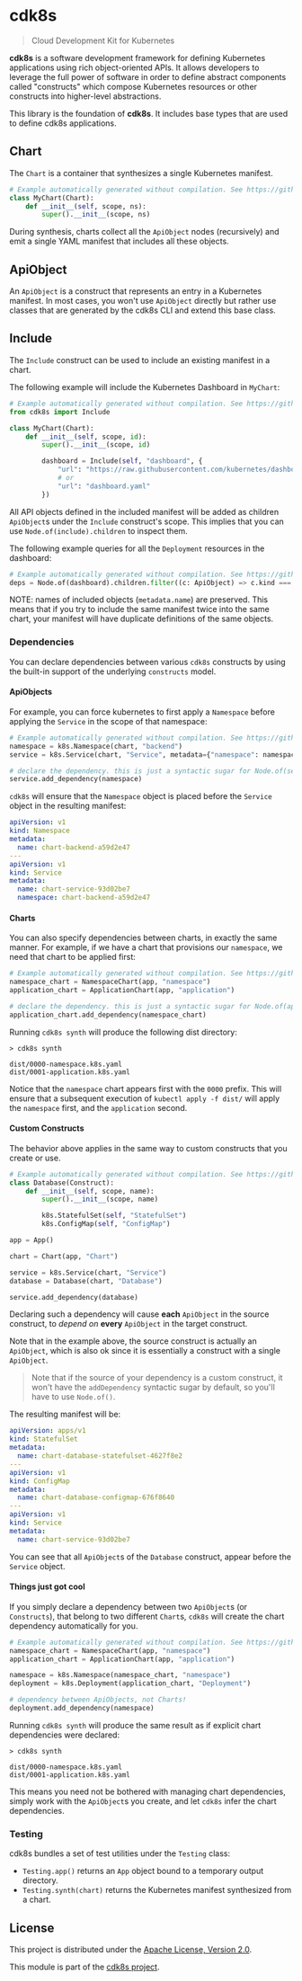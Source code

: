 # cdk8s

> Cloud Development Kit for Kubernetes

**cdk8s** is a software development framework for defining Kubernetes
applications using rich object-oriented APIs. It allows developers to leverage
the full power of software in order to define abstract components called
"constructs" which compose Kubernetes resources or other constructs into
higher-level abstractions.

This library is the foundation of **cdk8s**. It includes base types that are
used to define cdk8s applications.

## Chart

The `Chart` is a container that synthesizes a single Kubernetes manifest.

```python
# Example automatically generated without compilation. See https://github.com/aws/jsii/issues/826
class MyChart(Chart):
    def __init__(self, scope, ns):
        super().__init__(scope, ns)
```

During synthesis, charts collect all the `ApiObject` nodes (recursively) and
emit a single YAML manifest that includes all these objects.

## ApiObject

An `ApiObject` is a construct that represents an entry in a Kubernetes manifest.
In most cases, you won't use `ApiObject` directly but rather use classes that
are generated by the cdk8s CLI and extend this base class.

## Include

The `Include` construct can be used to include an existing manifest in a chart.

The following example will include the Kubernetes Dashboard in `MyChart`:

```python
# Example automatically generated without compilation. See https://github.com/aws/jsii/issues/826
from cdk8s import Include

class MyChart(Chart):
    def __init__(self, scope, id):
        super().__init__(scope, id)

        dashboard = Include(self, "dashboard", {
            "url": "https://raw.githubusercontent.com/kubernetes/dashboard/v2.0.0/aio/deploy/recommended.yaml",
            # or
            "url": "dashboard.yaml"
        })
```

All API objects defined in the included manifest will be added as children
`ApiObject`s under the `Include` construct's scope. This implies that you can
use `Node.of(include).children` to inspect them.

The following example queries for all the `Deployment` resources in the
dashboard:

```python
# Example automatically generated without compilation. See https://github.com/aws/jsii/issues/826
deps = Node.of(dashboard).children.filter((c: ApiObject) => c.kind === 'Deployment')
```

NOTE: names of included objects (`metadata.name`) are preserved. This means that
if you try to include the same manifest twice into the same chart, your manifest
will have duplicate definitions of the same objects.

### Dependencies

You can declare dependencies between various `cdk8s` constructs by using the built-in support of the underlying `constructs` model.

#### ApiObjects

For example, you can force kubernetes to first apply a `Namespace` before applying the `Service` in the scope of that namespace:

```python
# Example automatically generated without compilation. See https://github.com/aws/jsii/issues/826
namespace = k8s.Namespace(chart, "backend")
service = k8s.Service(chart, "Service", metadata={"namespace": namespace.name})

# declare the dependency. this is just a syntactic sugar for Node.of(service).addDependency(namespace)
service.add_dependency(namespace)
```

`cdk8s` will ensure that the `Namespace` object is placed before the `Service` object in the resulting manifest:

```yaml
apiVersion: v1
kind: Namespace
metadata:
  name: chart-backend-a59d2e47
---
apiVersion: v1
kind: Service
metadata:
  name: chart-service-93d02be7
  namespace: chart-backend-a59d2e47
```

#### Charts

You can also specify dependencies between charts, in exactly the same manner. For example, if we have a chart that provisions our `namespace`, we need that chart to be applied first:

```python
# Example automatically generated without compilation. See https://github.com/aws/jsii/issues/826
namespace_chart = NamespaceChart(app, "namespace")
application_chart = ApplicationChart(app, "application")

# declare the dependency. this is just a syntactic sugar for Node.of(applicationChart).addDependency(namespaceChart)
application_chart.add_dependency(namespace_chart)
```

Running `cdk8s synth` will produce the following dist directory:

```console
> cdk8s synth

dist/0000-namespace.k8s.yaml
dist/0001-application.k8s.yaml
```

Notice that the `namespace` chart appears first with the `0000` prefix. This will ensure that a subsequent execution of `kubectl apply -f dist/` will apply the `namespace` first, and the `application` second.

#### Custom Constructs

The behavior above applies in the same way to custom constructs that you create or use.

```python
# Example automatically generated without compilation. See https://github.com/aws/jsii/issues/826
class Database(Construct):
    def __init__(self, scope, name):
        super().__init__(scope, name)

        k8s.StatefulSet(self, "StatefulSet")
        k8s.ConfigMap(self, "ConfigMap")

app = App()

chart = Chart(app, "Chart")

service = k8s.Service(chart, "Service")
database = Database(chart, "Database")

service.add_dependency(database)
```

Declaring such a dependency will cause **each** `ApiObject` in the source construct, to *depend on* **every** `ApiObject` in the target construct.

Note that in the example above, the source construct is actually an `ApiObject`, which is also ok since it is essentially a construct with a single `ApiObject`.

> Note that if the source of your dependency is a custom construct, it won't have the `addDependency` syntactic sugar by default, so you'll have to use `Node.of()`.

The resulting manifest will be:

```yaml
apiVersion: apps/v1
kind: StatefulSet
metadata:
  name: chart-database-statefulset-4627f8e2
---
apiVersion: v1
kind: ConfigMap
metadata:
  name: chart-database-configmap-676f8640
---
apiVersion: v1
kind: Service
metadata:
  name: chart-service-93d02be7
```

You can see that all `ApiObject`s of the `Database` construct, appear before the `Service` object.

#### Things just got cool

If you simply declare a dependency between two `ApiObject`s (or `Constructs`), that belong to two different `Chart`s, `cdk8s` will create the chart dependency automatically for you.

```python
# Example automatically generated without compilation. See https://github.com/aws/jsii/issues/826
namespace_chart = NamespaceChart(app, "namespace")
application_chart = ApplicationChart(app, "application")

namespace = k8s.Namespace(namespace_chart, "namespace")
deployment = k8s.Deployment(application_chart, "Deployment")

# dependency between ApiObjects, not Charts!
deployment.add_dependency(namespace)
```

Running `cdk8s synth` will produce the same result as if explicit chart dependencies were declared:

```console
> cdk8s synth

dist/0000-namespace.k8s.yaml
dist/0001-application.k8s.yaml
```

This means you need not be bothered with managing chart dependencies, simply work with the `ApiObject`s you create, and let `cdk8s` infer the chart dependencies.

### Testing

cdk8s bundles a set of test utilities under the `Testing` class:

* `Testing.app()` returns an `App` object bound to a temporary output directory.
* `Testing.synth(chart)` returns the Kubernetes manifest synthesized from a
  chart.

## License

This project is distributed under the [Apache License, Version 2.0](./LICENSE).

This module is part of the [cdk8s project](https://github.com/awslabs/cdk8s).
